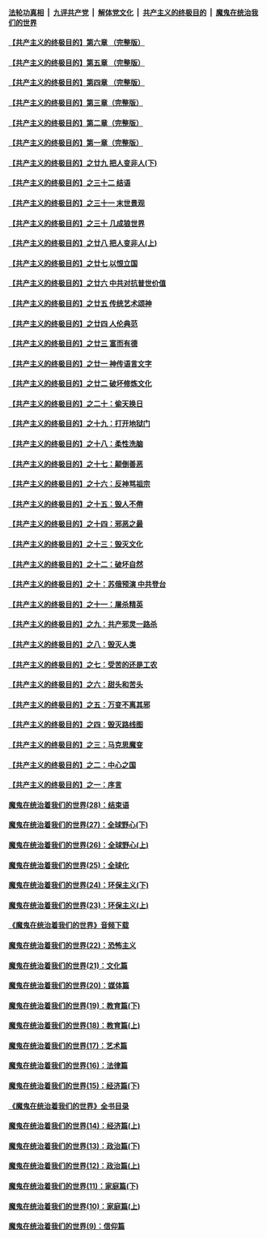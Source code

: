 

####  [法轮功真相](../../../../basic/blob/master/README.md?t=04041701) &nbsp;|&nbsp; [九评共产党](../../../../9ping.md/blob/master/README.md?t=04041701) &nbsp;|&nbsp; [解体党文化](../../../../jtdwh.md/blob/master/README.md?t=04041701)  &nbsp;|&nbsp; [共产主义的终极目的](../../../../gczydzjmd.md/blob/master/README.md?t=04041701) &nbsp;|&nbsp; [魔鬼在统治我们的世界](../../../../mgztzwmdsj.md/blob/master/README.md?t=04041701) 

#### [【共产主义的终极目的】第六章 （完整版）](../pages/nsc422/n11428913.md?t=04041701) 

#### [【共产主义的终极目的】第五章 （完整版）](../pages/nsc422/n11428912.md?t=04041701) 

#### [【共产主义的终极目的】第四章 （完整版）](../pages/nsc422/n11428907.md?t=04041701) 

#### [【共产主义的终极目的】第三章（完整版）](../pages/nsc422/n11428848.md?t=04041701) 

#### [【共产主义的终极目的】第二章（完整版）](../pages/nsc422/n11428831.md?t=04041701) 

#### [【共产主义的终极目的】第一章（完整版）](../pages/nsc422/n11417651.md?t=04041701) 

#### [【共产主义的终极目的】之廿九 把人变非人(下)](../pages/nsc422/n11344140.md?t=04041701) 

#### [【共产主义的终极目的】之三十二 结语](../pages/nsc422/n11360535.md?t=04041701) 

#### [【共产主义的终极目的】之三十一 末世景观](../pages/nsc422/n11351129.md?t=04041701) 

#### [【共产主义的终极目的】之三十 几成狼世界](../pages/nsc422/n11348280.md?t=04041701) 

#### [【共产主义的终极目的】之廿八 把人变非人(上)](../pages/nsc422/n11340492.md?t=04041701) 

#### [【共产主义的终极目的】之廿七 以恨立国](../pages/nsc422/n11336944.md?t=04041701) 

#### [【共产主义的终极目的】之廿六 中共对抗普世价值](../pages/nsc422/n11324785.md?t=04041701) 

#### [【共产主义的终极目的】之廿五 传统艺术颂神](../pages/nsc422/n11296396.md?t=04041701) 

#### [【共产主义的终极目的】之廿四 人伦典范](../pages/nsc422/n11296397.md?t=04041701) 

#### [【共产主义的终极目的】之廿三 富而有德](../pages/nsc422/n11283598.md?t=04041701) 

#### [【共产主义的终极目的】之廿一 神传语言文字](../pages/nsc422/n11263265.md?t=04041701) 

#### [【共产主义的终极目的】之廿二 破坏修炼文化](../pages/nsc422/n11245728.md?t=04041701) 

#### [【共产主义的终极目的】之二十：偷天换日](../pages/nsc422/n11238846.md?t=04041701) 

#### [【共产主义的终极目的】之十九：打开地狱门](../pages/nsc422/n11206376.md?t=04041701) 

#### [【共产主义的终极目的】之十八：柔性洗脑](../pages/nsc422/n11199994.md?t=04041701) 

#### [【共产主义的终极目的】之十七：颠倒善恶](../pages/nsc422/n11179782.md?t=04041701) 

#### [【共产主义的终极目的】之十六：反神骂祖宗](../pages/nsc422/n11166798.md?t=04041701) 

#### [【共产主义的终极目的】之十五：毁人不倦](../pages/nsc422/n11166792.md?t=04041701) 

#### [【共产主义的终极目的】之十四：邪恶之最](../pages/nsc422/n11150249.md?t=04041701) 

#### [【共产主义的终极目的】之十三：毁灭文化](../pages/nsc422/n11135227.md?t=04041701) 

#### [【共产主义的终极目的】之十二：破坏自然](../pages/nsc422/n11135214.md?t=04041701) 

#### [【共产主义的终极目的】之十：苏俄预演 中共登台](../pages/nsc422/n11118424.md?t=04041701) 

#### [【共产主义的终极目的】之十一：屠杀精英](../pages/nsc422/n11118442.md?t=04041701) 

#### [【共产主义的终极目的】之九：共产邪灵一路杀](../pages/nsc422/n11114139.md?t=04041701) 

#### [【共产主义的终极目的】之八：毁灭人类](../pages/nsc422/n11108503.md?t=04041701) 

#### [【共产主义的终极目的】之七：受苦的还是工农](../pages/nsc422/n11101809.md?t=04041701) 

#### [【共产主义的终极目的】之六：甜头和苦头](../pages/nsc422/n11096971.md?t=04041701) 

#### [【共产主义的终极目的】之五：万变不离其邪](../pages/nsc422/n11091285.md?t=04041701) 

#### [【共产主义的终极目的】之四：毁灭路线图](../pages/nsc422/n11086284.md?t=04041701) 

#### [【共产主义的终极目的】之三：马克思魔变](../pages/nsc422/n11061941.md?t=04041701) 

#### [【共产主义的终极目的】之二：中心之国](../pages/nsc422/n11047728.md?t=04041701) 

#### [【共产主义的终极目的】之一：序言](../pages/nsc422/n11086077.md?t=04041701) 

#### [魔鬼在统治着我们的世界(28)：结束语](../pages/nsc422/n10936246.md?t=04041701) 

#### [魔鬼在统治着我们的世界(27)：全球野心(下)](../pages/nsc422/n10928319.md?t=04041701) 

#### [魔鬼在统治着我们的世界(26)：全球野心(上)](../pages/nsc422/n10900318.md?t=04041701) 

#### [魔鬼在统治着我们的世界(25)：全球化](../pages/nsc422/n10788205.md?t=04041701) 

#### [魔鬼在统治着我们的世界(24)：环保主义(下)](../pages/nsc422/n10695307.md?t=04041701) 

#### [魔鬼在统治着我们的世界(23)：环保主义(上)](../pages/nsc422/n10688613.md?t=04041701) 

#### [《魔鬼在统治着我们的世界》音频下载](../pages/nsc422/n10635553.md?t=04041701) 

#### [魔鬼在统治着我们的世界(22)：恐怖主义](../pages/nsc422/n10614727.md?t=04041701) 

#### [魔鬼在统治着我们的世界(21)：文化篇](../pages/nsc422/n10597706.md?t=04041701) 

#### [魔鬼在统治着我们的世界(20)：媒体篇](../pages/nsc422/n10586579.md?t=04041701) 

#### [魔鬼在统治着我们的世界(19)：教育篇(下)](../pages/nsc422/n10564808.md?t=04041701) 

#### [魔鬼在统治着我们的世界(18)：教育篇(上)](../pages/nsc422/n10526970.md?t=04041701) 

#### [魔鬼在统治着我们的世界(17)：艺术篇](../pages/nsc422/n10499093.md?t=04041701) 

#### [魔鬼在统治着我们的世界(16)：法律篇](../pages/nsc422/n10485969.md?t=04041701) 

#### [魔鬼在统治着我们的世界(15)：经济篇(下)](../pages/nsc422/n10469975.md?t=04041701) 

#### [《魔鬼在统治着我们的世界》全书目录](../pages/nsc422/n10464261.md?t=04041701) 

#### [魔鬼在统治着我们的世界(14)：经济篇(上)](../pages/nsc422/n10457370.md?t=04041701) 

#### [魔鬼在统治着我们的世界(13)：政治篇(下)](../pages/nsc422/n10448270.md?t=04041701) 

#### [魔鬼在统治着我们的世界(12)：政治篇(上)](../pages/nsc422/n10444576.md?t=04041701) 

#### [魔鬼在统治着我们的世界(11)：家庭篇(下)](../pages/nsc422/n10440961.md?t=04041701) 

#### [魔鬼在统治着我们的世界(10)：家庭篇(上)](../pages/nsc422/n10435448.md?t=04041701) 

#### [魔鬼在统治着我们的世界(9)：信仰篇](../pages/nsc422/n10432159.md?t=04041701) 

